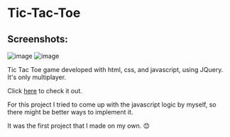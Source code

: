 # Tic-Tac-Toe

## Screenshots:

![image](https://user-images.githubusercontent.com/91353521/230519975-7f4d904d-629a-4ebf-b754-4568838ea87d.png)
![image](https://user-images.githubusercontent.com/91353521/230520033-94c4db91-0bae-42f6-b208-f2f050859c68.png)

Tic Tac Toe game developed with html, css, and javascript, using JQuery. It's only multiplayer.

Click [here](https://misalima.github.io/tic-tac-toe/) to check it out. 


For this project I tried to come up with the javascript logic by myself, so there might be better ways to implement it. 

It was the first project that I made on my own. 😊
